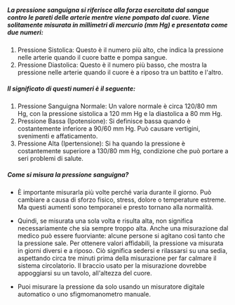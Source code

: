 ##### La pressione sanguigna si riferisce alla forza esercitata dal sangue contro le pareti delle arterie mentre viene pompato dal cuore. Viene solitamente misurata in millimetri di mercurio (mm Hg) e presentata come due numeri:

1. Pressione Sistolica: Questo è il numero più alto, che indica la pressione nelle arterie quando il cuore batte e pompa sangue.
2. Pressione Diastolica: Questo è il numero più basso, che mostra la pressione nelle arterie quando il cuore è a riposo tra un battito e l'altro.

##### Il significato di questi numeri è il seguente:

1. Pressione Sanguigna Normale: Un valore normale è circa 120/80 mm Hg, con la pressione sistolica a 120 mm Hg e la diastolica a 80 mm Hg.
2. Pressione Bassa (Ipotensione): Si definisce bassa quando è costantemente inferiore a 90/60 mm Hg. Può causare vertigini, svenimenti e affaticamento.
3. Pressione Alta (Ipertensione): Si ha quando la pressione è costantemente superiore a 130/80 mm Hg, condizione che può portare a seri problemi di salute.

##### Come si misura la pressione sanguigna?

* È importante misurarla più volte perché varia durante il giorno.
Può cambiare a causa di sforzo fisico, stress, dolore o temperature estreme. Ma questi aumenti sono temporanei e presto tornano alla normalità.

* Quindi, se misurata una sola volta e risulta alta, non significa necessariamente che sia sempre troppo alta.
Anche una misurazione dal medico può essere fuorviante: alcune persone si agitano così tanto che la pressione sale.
Per ottenere valori affidabili, la pressione va misurata in giorni diversi e a riposo.
Ciò significa sedersi e rilassarsi su una sedia, aspettando circa tre minuti prima della misurazione per far calmare il sistema circolatorio. Il braccio usato per la misurazione dovrebbe appoggiarsi su un tavolo, all'altezza del cuore.

* Puoi misurare la pressione da solo usando un misuratore digitale automatico o uno sfigmomanometro manuale.